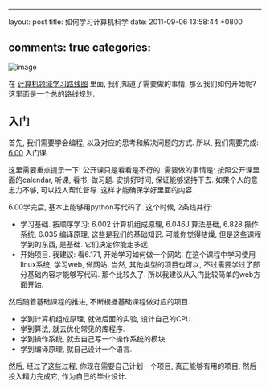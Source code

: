 
---
layout: post
title: 如何学习计算机科学
date: 2011-09-06 13:58:44 +0800

comments: true
categories: 
---

![image](http://ocw.mit.edu/courses/electrical-engineering-and-computer-science/6-171-software-engineering-for-web-applications-fall-2003/6-171f03.jpg)

在
[计算机领域学习路线图](http://blog.linjunhalida.com/article/计算机领域学习路线图)
里面, 我们知道了需要做的事情, 那么我们如何开始呢?
这里面是一个总的路线规划.

入门
------------------------------

首先, 我们需要学会编程, 以及对应的思考和解决问题的方式. 所以,
我们需要完成:
[6.00](http://ocw.mit.edu/courses/electrical-engineering-and-computer-science/6-00-introduction-to-computer-science-and-programming-fall-2008)
入门课.

这里需要重点提示一下: 公开课只是看看是不行的. 需要做的事情是:
按照公开课里面的calendar, 听课, 看书, 做习题. 安排好时间,
保证能够坚持下去. 如果个人的意志力不够, 可以找人帮忙督导.
这样才能确保学好里面的内容.

6.00学完后, 基本上能够用python写代码了. 这个时候, 2条线并行:

-   学习基础. 按顺序学习: 6.002 计算机组成原理, 6.046J 算法基础, 6.828
    操作系统, 6.035 编译原理, 这些是我们的基础知识. 可能你觉得枯燥,
    但是这些课程学到的东西, 是基础. 它们决定你能走多远.
-   开始项目. 我建议: 看6.171, 开始学习如何做一个网站.
    在这个课程中学习使用linux系统, 学习web, 做网站. 当然,
    其他类型的项目也可以, 不过需要学过了部分基础内容才能够写代码.
    那个比较久了. 所以我建议从入门比较简单的web方面开始.

然后随着基础课程的推进, 不断根据基础课程做对应的项目.

-   学到计算机组成原理, 就做后面的实验, 设计自己的CPU.
-   学到算法, 就去优化常见的库程序.
-   学到操作系统, 就去自己写一个操作系统的模块.
-   学到编译原理, 就自己设计一个语言.

然后, 经过了这些过程, 你现在需要自己计划一个项目, 真正能够有用的项目,
然后投入精力完成它, 作为自己的毕业设计.
